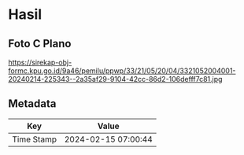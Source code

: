 # Hasil

## Foto C Plano

https://sirekap-obj-formc.kpu.go.id/9a46/pemilu/ppwp/33/21/05/20/04/3321052004001-20240214-225343--2a35af29-9104-42cc-86d2-106defff7c81.jpg


## Metadata

| Key        | Value               |
| ---------- | ------------------- |
| Time Stamp | 2024-02-15 07:00:44 |



